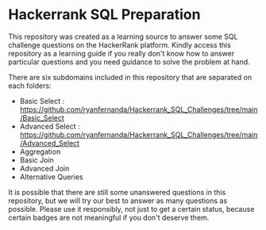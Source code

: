 # Hackerrank SQL Preparation

This repository was created as a learning source to answer some SQL challenge questions on the HackerRank platform. Kindly access this repository as a learning guide if you really don't know how to answer particular questions and you need guidance to solve the problem at hand. 

There are six subdomains included in this repository that are separated on each folders:
- Basic Select : https://github.com/ryanfernanda/Hackerrank_SQL_Challenges/tree/main/Basic_Select
- Advanced Select : https://github.com/ryanfernanda/Hackerrank_SQL_Challenges/tree/main/Advanced_Select
- Aggregation
- Basic Join
- Advanced Join
- Alternative Queries

It is possible that there are still some unanswered questions in this repository, but we will try our best to answer as many questions as possible. Please use it responsibly, not just to get a certain status, because certain badges are not meaningful if you don't deserve them.
